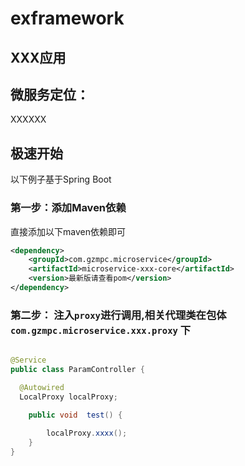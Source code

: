 # exframework

## XXX应用

 微服务定位：
-------------------------------------
XXXXXX


极速开始
-------------------------------------
以下例子基于Spring Boot

### 第一步：添加Maven依赖

直接添加以下maven依赖即可

```xml
<dependency>
    <groupId>com.gzmpc.microservice</groupId>
    <artifactId>microservice-xxx-core</artifactId>
    <version>最新版请查看pom</version>
</dependency>
```



### 第二步： 注入`proxy`进行调用,相关代理类在包体 `com.gzmpc.microservice.xxx.proxy` 下

```java

@Service
public class ParamController {

  @Autowired
  LocalProxy localProxy;

    public void  test() {
    
        localProxy.xxxx();
    }
}

```
